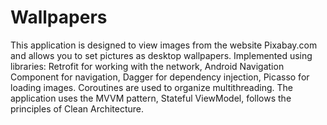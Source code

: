 # Wallpapers

This application is designed to view images from the website Pixabay.com and allows you to set pictures as desktop wallpapers. Implemented using libraries: Retrofit for working with the network, Android Navigation Component for navigation, Dagger for dependency injection, Picasso for loading images. Coroutines are used to organize multithreading. The application uses the MVVM pattern, Stateful ViewModel, follows the principles of Clean Architecture.

